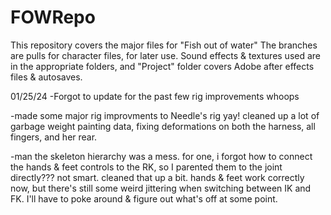 # FOWRepo
This repository covers the major files for "Fish out of water" The branches are pulls for character files, for later use. Sound effects & textures used are in the appropriate folders, and "Project" folder covers Adobe after effects files & autosaves.

01/25/24
-Forgot to update for the past few rig improvements whoops

-made some major rig improvments to Needle's rig yay! cleaned up a lot of garbage weight painting data, fixing deformations on both the harness, all fingers, and her rear.

-man the skeleton hierarchy was a mess. for one, i forgot how to connect the hands & feet controls to the RK, so I parented them to the joint directly??? not smart. cleaned that up a bit. hands & feet work correctly now, but there's still some weird jittering when switching between IK and FK. I'll have to poke around & figure out what's off at some point.